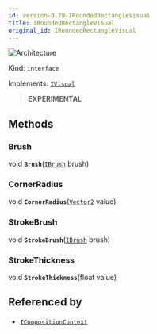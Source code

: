 ```yaml
---
id: version-0.79-IRoundedRectangleVisual
title: IRoundedRectangleVisual
original_id: IRoundedRectangleVisual
---
```


![Architecture](https://img.shields.io/badge/architecture-new_only-blue)

Kind: `interface`

Implements: [`IVisual`](IVisual)

> **EXPERIMENTAL**

## Methods
### Brush
void **`Brush`**([`IBrush`](IBrush) brush)

### CornerRadius
void **`CornerRadius`**([`Vector2`](https://docs.microsoft.com/uwp/api/Windows.Foundation.Numerics.Vector2) value)

### StrokeBrush
void **`StrokeBrush`**([`IBrush`](IBrush) brush)

### StrokeThickness
void **`StrokeThickness`**(float value)

## Referenced by
- [`ICompositionContext`](ICompositionContext)
